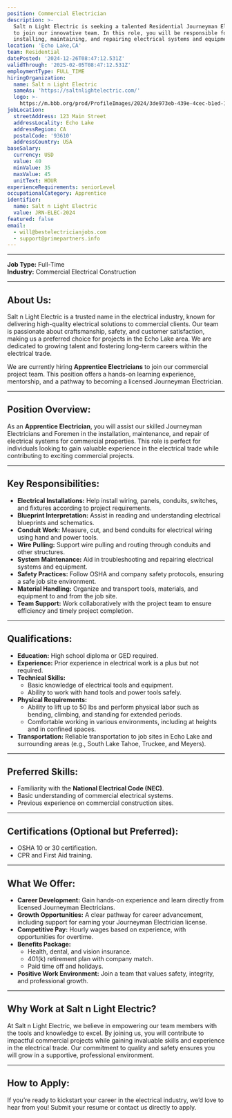 ```yaml
---
position: Commercial Electrician
description: >-
  Salt n Light Electric is seeking a talented Residential Journeyman Electrician
  to join our innovative team. In this role, you will be responsible for
  installing, maintaining, and repairing electrical systems and equipment.
location: 'Echo Lake,CA'
team: Residential
datePosted: '2024-12-26T08:47:12.531Z'
validThrough: '2025-02-05T08:47:12.531Z'
employmentType: FULL_TIME
hiringOrganization:
  name: Salt n Light Electric
  sameAs: 'https://saltnlightelectric.com/'
  logo: >-
    https://m.bbb.org/prod/ProfileImages/2024/3de973eb-439e-4cec-b1ed-13dcc2cc86fa.png
jobLocation:
  streetAddress: 123 Main Street
  addressLocality: Echo Lake
  addressRegion: CA
  postalCode: '93610'
  addressCountry: USA
baseSalary:
  currency: USD
  value: 40
  minValue: 35
  maxValue: 45
  unitText: HOUR
experienceRequirements: seniorLevel
occupationalCategory: Apprentice
identifier:
  name: Salt n Light Electric
  value: JRN-ELEC-2024
featured: false
email:
  - will@bestelectricianjobs.com
  - support@primepartners.info
---
```


---

**Job Type:** Full-Time  
**Industry:** Commercial Electrical Construction  

---

## **About Us:**
Salt n Light Electric is a trusted name in the electrical industry, known for delivering high-quality electrical solutions to commercial clients. Our team is passionate about craftsmanship, safety, and customer satisfaction, making us a preferred choice for projects in the Echo Lake area. We are dedicated to growing talent and fostering long-term careers within the electrical trade.

We are currently hiring **Apprentice Electricians** to join our commercial project team. This position offers a hands-on learning experience, mentorship, and a pathway to becoming a licensed Journeyman Electrician.

---

## **Position Overview:**
As an **Apprentice Electrician**, you will assist our skilled Journeyman Electricians and Foremen in the installation, maintenance, and repair of electrical systems for commercial properties. This role is perfect for individuals looking to gain valuable experience in the electrical trade while contributing to exciting commercial projects.

---

## **Key Responsibilities:**
- **Electrical Installations:** Help install wiring, panels, conduits, switches, and fixtures according to project requirements.  
- **Blueprint Interpretation:** Assist in reading and understanding electrical blueprints and schematics.  
- **Conduit Work:** Measure, cut, and bend conduits for electrical wiring using hand and power tools.  
- **Wire Pulling:** Support wire pulling and routing through conduits and other structures.  
- **System Maintenance:** Aid in troubleshooting and repairing electrical systems and equipment.  
- **Safety Practices:** Follow OSHA and company safety protocols, ensuring a safe job site environment.  
- **Material Handling:** Organize and transport tools, materials, and equipment to and from the job site.  
- **Team Support:** Work collaboratively with the project team to ensure efficiency and timely project completion.  

---

## **Qualifications:**
- **Education:** High school diploma or GED required.  
- **Experience:** Prior experience in electrical work is a plus but not required.  
- **Technical Skills:**  
  - Basic knowledge of electrical tools and equipment.  
  - Ability to work with hand tools and power tools safely.  
- **Physical Requirements:**  
  - Ability to lift up to 50 lbs and perform physical labor such as bending, climbing, and standing for extended periods.  
  - Comfortable working in various environments, including at heights and in confined spaces.  
- **Transportation:** Reliable transportation to job sites in Echo Lake and surrounding areas (e.g., South Lake Tahoe, Truckee, and Meyers).  

---

## **Preferred Skills:**
- Familiarity with the **National Electrical Code (NEC)**.  
- Basic understanding of commercial electrical systems.  
- Previous experience on commercial construction sites.  

---

## **Certifications (Optional but Preferred):**
- OSHA 10 or 30 certification.  
- CPR and First Aid training.  

---

## **What We Offer:**
- **Career Development:** Gain hands-on experience and learn directly from licensed Journeyman Electricians.  
- **Growth Opportunities:** A clear pathway for career advancement, including support for earning your Journeyman Electrician license.  
- **Competitive Pay:** Hourly wages based on experience, with opportunities for overtime.  
- **Benefits Package:**  
  - Health, dental, and vision insurance.  
  - 401(k) retirement plan with company match.  
  - Paid time off and holidays.  
- **Positive Work Environment:** Join a team that values safety, integrity, and professional growth.  

---

## **Why Work at Salt n Light Electric?**
At Salt n Light Electric, we believe in empowering our team members with the tools and knowledge to excel. By joining us, you will contribute to impactful commercial projects while gaining invaluable skills and experience in the electrical trade. Our commitment to quality and safety ensures you will grow in a supportive, professional environment.

---

## **How to Apply:**
If you’re ready to kickstart your career in the electrical industry, we’d love to hear from you! Submit your resume or contact us directly to apply.  

